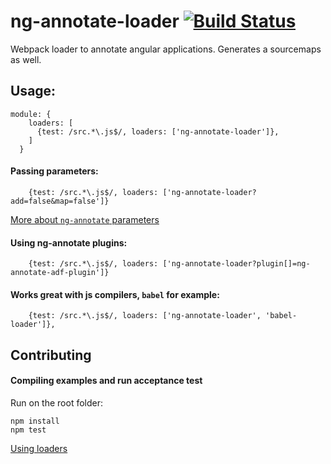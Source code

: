 # ng-annotate-loader [![Build Status](https://img.shields.io/travis/huston007/ng-annotate-loader.svg?style=flat-square)](https://travis-ci.org/huston007/ng-annotate-loader)
Webpack loader to annotate angular applications. Generates a sourcemaps as well.

## Usage:

```
module: {
    loaders: [
      {test: /src.*\.js$/, loaders: ['ng-annotate-loader']},
    ]
  }
```

#### Passing parameters: 

```
	{test: /src.*\.js$/, loaders: ['ng-annotate-loader?add=false&map=false']}
```

[More about `ng-annotate` parameters](https://github.com/olov/ng-annotate#library-api)

#### Using ng-annotate plugins: 

```
	{test: /src.*\.js$/, loaders: ['ng-annotate-loader?plugin[]=ng-annotate-adf-plugin']}
```

#### Works great with js compilers, `babel` for example:

```
    {test: /src.*\.js$/, loaders: ['ng-annotate-loader', 'babel-loader']},
```

## Contributing
#### Compiling examples and run acceptance test
Run on the root folder:
```
npm install
npm test
```

[Using loaders](http://webpack.github.io/docs/using-loaders.html)
